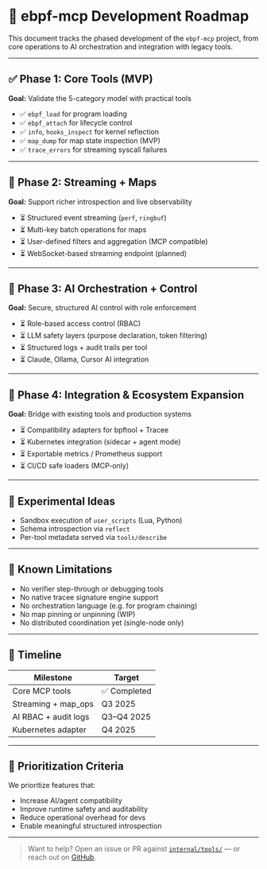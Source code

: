 # 🚧 ebpf-mcp Development Roadmap

This document tracks the phased development of the `ebpf-mcp` project, from core operations to AI orchestration and integration with legacy tools.

---

## ✅ Phase 1: Core Tools (MVP)

**Goal:** Validate the 5-category model with practical tools

- ✅ `ebpf_load` for program loading
- ✅ `ebpf_attach` for lifecycle control
- ✅ `info`, `hooks_inspect` for kernel reflection
- ✅ `map_dump` for map state inspection (MVP)
- ✅ `trace_errors` for streaming syscall failures

---

## 🔄 Phase 2: Streaming + Maps

**Goal:** Support richer introspection and live observability

- ⏳ Structured event streaming (`perf`, `ringbuf`)
- ⏳ Multi-key batch operations for maps
- ⏳ User-defined filters and aggregation (MCP compatible)
- ⏳ WebSocket-based streaming endpoint (planned)

---

## 🔐 Phase 3: AI Orchestration + Control

**Goal:** Secure, structured AI control with role enforcement

- ⏳ Role-based access control (RBAC)
- ⏳ LLM safety layers (purpose declaration, token filtering)
- ⏳ Structured logs + audit trails per tool
- ⏳ Claude, Ollama, Cursor AI integration

---

## 🔁 Phase 4: Integration & Ecosystem Expansion

**Goal:** Bridge with existing tools and production systems

- ⏳ Compatibility adapters for bpftool + Tracee
- ⏳ Kubernetes integration (sidecar + agent mode)
- ⏳ Exportable metrics / Prometheus support
- ⏳ CI/CD safe loaders (MCP-only)

---

## 🔬 Experimental Ideas

- Sandbox execution of `user_scripts` (Lua, Python)
- Schema introspection via `reflect`
- Per-tool metadata served via `tools/describe`

---

## 🚧 Known Limitations

- No verifier step-through or debugging tools
- No native tracee signature engine support
- No orchestration language (e.g. for program chaining)
- No map pinning or unpinning (WIP)
- No distributed coordination yet (single-node only)

---

## 📆 Timeline

| Milestone            | Target         |
|----------------------|----------------|
| Core MCP tools       | ✅ Completed   |
| Streaming + map_ops  | Q3 2025        |
| AI RBAC + audit logs | Q3–Q4 2025     |
| Kubernetes adapter   | Q4 2025        |

---

## 🧠 Prioritization Criteria

We prioritize features that:

- Increase AI/agent compatibility
- Improve runtime safety and auditability
- Reduce operational overhead for devs
- Enable meaningful structured introspection

---

> Want to help? Open an issue or PR against [`internal/tools/`](../internal/tools) — or reach out on [GitHub](https://github.com/sameehj/ebpf-mcp).

